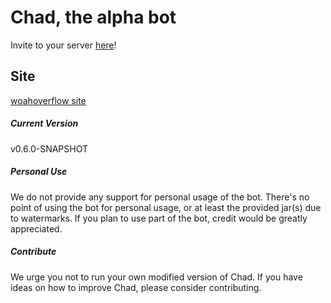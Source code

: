 # Chad, the alpha bot
Invite to your server [here](
https://discordapp.com/api/oauth2/authorize?client_id=490728748501434369&permissions=2146958839&scope=bot)!
## Site
[woahoverflow site](https://woahoverflow.org)

##### Current Version
v0.6.0-SNAPSHOT

##### Personal Use
We do not provide any support for personal usage of the bot. There's no point of using the bot for personal usage, or at least the provided jar(s) due to watermarks. If you plan to use part of the bot, credit would be greatly appreciated. 

##### Contribute
We urge you not to run your own modified version of Chad. If you have ideas on how to improve Chad, please consider contributing.
